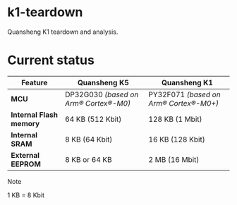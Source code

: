 # k1-teardown
Quansheng K1 teardown and analysis.

# Current status

| Feature                          | Quansheng K5                                               | Quansheng K1                                                |
|----------------------------------|------------------------------------------------------------|-------------------------------------------------------------|
| **MCU**                          | DP32G030 *(based on Arm® Cortex®-M0)*                      | PY32F071 *(based on Arm® Cortex®-M0+)*                      |
| **Internal Flash memory**        | 64 KB (512 Kbit)                                           | 128 KB (1 Mbit)                                             |
| **Internal SRAM**                | 8 KB (64 Kbit)                                             | 16 KB (128 Kbit)                                            |
| **External EEPROM**              | 8 KB or 64 KB                                              | 2 MB (16 Mbit)                                              |

> [!NOTE] 
> 1 KB = 8 Kbit

